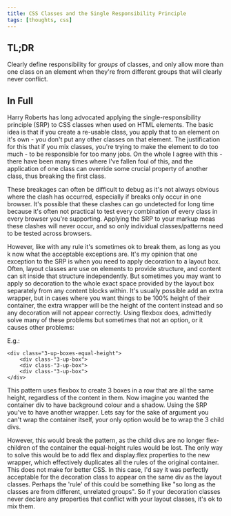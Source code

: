```yaml
---
title: CSS Classes and the Single Responsibility Principle
tags: [thoughts, css]
---
```

TL;DR
-----
Clearly define responsibility for _groups_ of classes, and only allow more than one class on an element when they're from different groups that will clearly never conflict.


In Full
-------

Harry Roberts has long advocated applying the single-responsibility principle (SRP) to CSS classes when used on HTML elements.
The basic idea is that if you create a re-usable class, you apply that to an element on it's own - you don't put any other classes on that element.
The justification for this that if you mix classes, you're trying to make the element to do too much - to be responsible for too many jobs.
On the whole I agree with this - there have been many times where I've fallen foul of this, and the application of one class can override some crucial property of another class, thus breaking the first class.

These breakages can often be difficult to debug as it's not always obvious where the clash has occurred, especially if breaks only occur in one browser. It's possible that these clashes can go undetected for long time because it's often not practical to test every combination of every class in every browser you're supporting.
Applying the SRP to your markup meas these clashes will never occur, and so only individual classes/patterns need to be tested across browsers.

However, like with any rule it's sometimes ok to break them, as long as you k now what the acceptable exceptions are.
It's my opinion that one exception to the SRP is when you need to apply decoration to a layout box. Often, layout classes are use on elements to provide structure, and content can sit inside that structure independently. But sometimes you may want to apply so decoration to the whole exact space provided by the layout box separately from any content blocks within. It's usually possible add an extra wrapper, but in cases where you want things to be 100% height of their container, the extra wrapper will be the height of the content instead and so any decoration will not appear correctly. Using flexbox does, admittedly solve many of these problems but sometimes that not an option, or it causes other problems:

E.g.:

~~~
<div class="3-up-boxes-equal-height">
    <div class-"3-up-box">
    <div class-"3-up-box">
    <div class-"3-up-box">
</div>
~~~

This pattern uses flexbox to create 3 boxes in a row that are all the same height, regardless of the content in them.
Now imagine you wanted the container div to have background colour and a shadow. Using the SRP you've to have another wrapper.
Lets say for the sake of argument you can't wrap the container itself, your only option would be to wrap the 3 child divs.

However, this would break the pattern, as the child divs are no longer flex-children of the container the equal-height rules would be lost. The only way to solve this would be to add flex and display:flex properties to the new wrapper, which effectively duplicates all the rules of the original container. This does not make for better CSS. In this case, I'd say it was perfectly acceptable for the decoration class to appear on the same div as the layout classes.
Perhaps the 'rule' of this could be something like "so long as the classes are from different, unrelated groups".
So if your decoration classes never declare any properties that conflict with your layout classes, it's ok to mix them.
